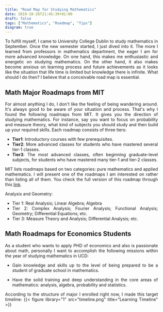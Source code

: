 ```yaml
---
title: "Road Map for Studying Mathematics"
date: 2019-10-26T21:45:39+01:00
draft: false
tags: ["Mathematics", "Roadmap", "Tips"]
diagram: true
---
```


<div style="text-align:justify">

To fulfill myself, I came to University College Dublin to study mathematics in September. Once the new semester started, I just dived into it. The more I learned from professors in mathematics department, the eager I am for more advanced knowledge. On one hand, this makes me enthusiastic and energetic on studying mathematics. On the other hand, it also makes become anxious on learning process and future achievements as it looks like the situation that life time is limited but knowledge there is infinite. What should I do then? I believe that a conceivable road map is essential.

## Math Major Roadmaps from MIT

For almost anything I do, I don't like the feeling of being wandering around. It's always good to be aware of your situation and process. That's why I found the following roadmaps from MIT. It gives you the direction of studying mathematics. For instance, say you want to focus on probability and measure theory, what kind of subjects you should study and then build up your required skills. Each roadmap consists of three tiers:

* __Tier1__: Introductory courses with few prerequisites.
* __Tier2__: More advanced classes for students who have mastered several tier-1 classes.
* __Tier3__: The most advanced classes, often beginning graduate-level subjects, for students who have mastered many tier-1 and tier-2 classes.

MIT lists roadmaps based on two categories: pure mathematics and applied mathematics. I will present one of the roadmaps I am interested on rather than listing all of them. You check the full version of this roadmap through this [link](http://math.mit.edu/academics/undergrad/roadmaps.php).

Analysis and Geometry:

* Tier 1: Real Analysis; Linear Algebra; Algebra
* Tier 2: Complex Analysis; Fourier Analysis; Functional Analysis; Geometry; Differential Equations; etc.
* Tier 3: Measure Theory and Analysis; Differential Analysis; etc.

## Math Roadmaps for Economics Students

As a student who wants to apply PHD of economics and also is passionate about math, personally I want to accomplish the following missions within the year of studying mathematics in UCD:

* Gain knowledge and skills up to the level of being prepared to be a student of graduate school in mathematics.

* Have the solid training and deep understanding in the core areas of mathematics: analysis, algebra, probability and statistics.

According to the structure of major I enrolled right now, I made this target timeline:
{{< figure library="1" src="timeline.png" title="Learning Timeline" >}}
